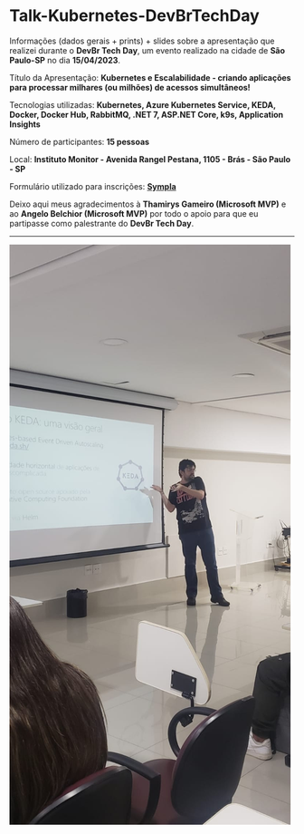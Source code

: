 # Talk-Kubernetes-DevBrTechDay
Informações (dados gerais + prints) + slides sobre a apresentação que realizei durante o **DevBr Tech Day**, um evento realizado na cidade de **São Paulo-SP** no dia **15/04/2023**.

Título da Apresentação: **Kubernetes e Escalabilidade - criando aplicações para processar milhares (ou milhões) de acessos simultâneos!**

Tecnologias utilizadas: **Kubernetes, Azure Kubernetes Service, KEDA, Docker, Docker Hub, RabbitMQ, .NET 7, ASP.NET Core, k9s, Application Insights**

Número de participantes: **15 pessoas**

Local: **Instituto Monitor - Avenida Rangel Pestana, 1105 - Brás - São Paulo - SP**

Formulário utilizado para inscrições: [**Sympla**](https://www.sympla.com.br/evento/devbr-tech-day/1926584)

Deixo aqui meus agradecimentos à **Thamirys Gameiro (Microsoft MVP)** e ao **Angelo Belchior (Microsoft MVP)** por todo o apoio para que eu partipasse como palestrante do **DevBr Tech Day**.

---

![Palestrando](img/IMG-20230415-WA0065.jpg)